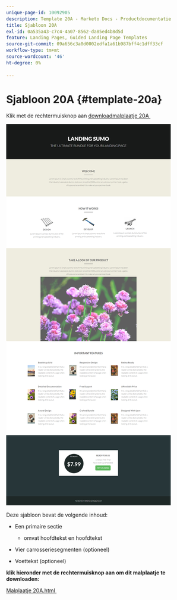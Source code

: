 ```yaml
---
unique-page-id: 10092905
description: Template 20A - Marketo Docs - Productdocumentatie
title: Sjabloon 20A
exl-id: 0a535a43-c7c4-4a07-8562-da85ed4b8d5d
feature: Landing Pages, Guided Landing Page Templates
source-git-commit: 09a656c3a0d0002edfa1a61b987bff4c1dff33cf
workflow-type: tm+mt
source-wordcount: '46'
ht-degree: 0%

---
```


# Sjabloon 20A {#template-20a}

Klik met de rechtermuisknop aan [&#x200B; downloadmalplaatje 20A &#x200B;](https://experienceleague.adobe.com/landing/marketo/lp-templates/template-20a.html?lang=nl-NL)

![](assets/image2015-9-18-9-3a1-3a49.png)

Deze sjabloon bevat de volgende inhoud:

* Een primaire sectie

   * omvat hoofdtekst en hoofdtekst

* Vier carrosseriesegmenten (optioneel)
* Voettekst (optioneel)

**klik hieronder met de rechtermuisknop aan om dit malplaatje te downloaden:**

[&#x200B; Malplaatje 20A.html &#x200B;](https://experienceleague.adobe.com/landing/marketo/lp-templates/template-20a.html?lang=nl-NL)
